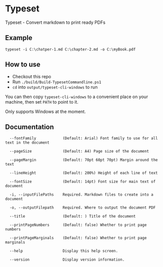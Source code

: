 # Typeset
Typeset - Convert markdown to print ready PDFs

## Example

```
typeset -i C:\chatper-1.md C:\chapter-2.md -o C:\myBook.pdf
```

## How to use

- Checkout this repo
- Run `./build/Build-TypesetCommandline.ps1`
- `cd` into `output/typeset-cli-windows` to run

You can then copy `typeset-cli-windows` to a convenient place on your machine, then set `PATH` to point to it.

Only supports Windows at the moment.

## Documentation

```
  --fontFamily            (Default: Arial) Font family to use for all text in the document

  --pageSize              (Default: A4) Page size of the document

  --pageMargin            (Default: 70pt 60pt 70pt) Margin around the text

  --lineHeight            (Default: 200%) Height of each line of text

  --fontSize              (Default: 14pt) Font size for main text of document

  -i, --inputFilePaths    Required. Markdown files to create into a document

  -o, --outputFilepath    Required. Where to output the document PDF

  --title                 (Default: ) Title of the document

  --printPageNumbers      (Default: false) Whether to print page numbers

  --printPageMarginals    (Default: false) Whether to print page marginals

  --help                  Display this help screen.

  --version               Display version information.
```
